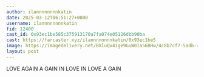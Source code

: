 ```yaml
---
author: ilannnnnnnnkatin
date: 2025-03-12T06:51:27+0000
username: ilannnnnnnnkatin
fid: 12400
cast_id: 0x93ec1be585c375913170a7fa074e05126dbb90ba
cast: https://farcaster.xyz/ilannnnnnnnkatin/0x93ec1be5
image: https://imagedelivery.net/BXluQx4ige9GuW0Ia56BHw/4c8b7cf7-5adb-4078-8238-51f397719f00/original
layout: post
---
```


LOVE AGAIN
A GAIN IN LOVE
IN LOVE
A GAIN

<img src='https://imagedelivery.net/BXluQx4ige9GuW0Ia56BHw/4c8b7cf7-5adb-4078-8238-51f397719f00/original' alt='' referrerpolicy='no-referrer'/>
